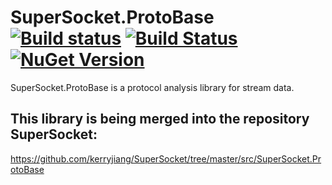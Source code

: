 # SuperSocket.ProtoBase  [![Build status](https://ci.appveyor.com/api/projects/status/67uexhx341v8t8x3?svg=true)](https://ci.appveyor.com/project/kerryjiang/supersocket-protobase) [![Build Status](https://travis-ci.org/kerryjiang/SuperSocket.ProtoBase.svg?branch=master)](https://travis-ci.org/kerryjiang/SuperSocket.ProtoBase) [![NuGet Version](https://img.shields.io/nuget/v/SuperSocket.ProtoBase.svg?style=flat)](https://www.nuget.org/packages/SuperSocket.ProtoBase/)

SuperSocket.ProtoBase is a protocol analysis library for stream data.


## This library is being merged into the repository SuperSocket:
https://github.com/kerryjiang/SuperSocket/tree/master/src/SuperSocket.ProtoBase
